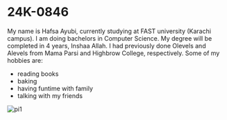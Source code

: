 # 24K-0846
My name is Hafsa Ayubi, currently studying at FAST university (Karachi campus). I am doing bachelors in Computer Science. My degree will be completed in 4 years, Inshaa Allah. I had previously done Olevels and Alevels from Mama Parsi and Highbrow College, respectively. Some of my hobbies are:
- reading books
- baking
- having funtime with family
- talking with my friends
  
![pi1](https://github.com/user-attachments/assets/7c0c773d-234c-44d7-9f36-e8cc330737f9)
